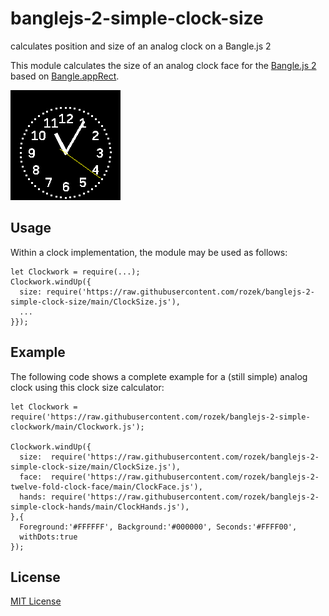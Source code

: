 # banglejs-2-simple-clock-size #

calculates position and size of an analog clock on a Bangle.js 2

This module calculates the size of an analog clock face for the [Bangle.js 2](https://www.espruino.com/Bangle.js2) based on [Bangle.appRect](https://www.espruino.com/Reference#l_Bangle_appRect).

![](Demo.png)

## Usage ##

Within a clock implementation, the module may be used as follows:

```
let Clockwork = require(...);
Clockwork.windUp({
  size: require('https://raw.githubusercontent.com/rozek/banglejs-2-simple-clock-size/main/ClockSize.js'),
  ...
}});

```

## Example ##

The following code shows a complete example for a (still simple) analog clock using this clock size calculator:

```
let Clockwork = require('https://raw.githubusercontent.com/rozek/banglejs-2-simple-clockwork/main/Clockwork.js');

Clockwork.windUp({
  size:  require('https://raw.githubusercontent.com/rozek/banglejs-2-simple-clock-size/main/ClockSize.js'),
  face:  require('https://raw.githubusercontent.com/rozek/banglejs-2-twelve-fold-clock-face/main/ClockFace.js'),
  hands: require('https://raw.githubusercontent.com/rozek/banglejs-2-simple-clock-hands/main/ClockHands.js'),
},{
  Foreground:'#FFFFFF', Background:'#000000', Seconds:'#FFFF00',
  withDots:true
});
```

## License ##

[MIT License](LICENSE.md)
